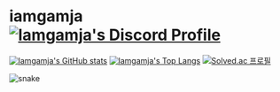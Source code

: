 # iamgamja [![Iamgamja's Discord Profile](https://dcbadge.vercel.app/api/shield/526889025894875158?style=flat-square&theme=discord)](http://discord.com/users/526889025894875158 "My Discord Profile")

[![Iamgamja's GitHub stats](https://github-readme-stats.vercel.app/api?username=iamgamja&show_icons=true&locale=kr)](https://github.com/anuraghazra/github-readme-stats "My Github Stats")
[![Iamgamja's Top Langs](https://github-readme-stats.vercel.app/api/top-langs/?username=iamgamja&layout=compact&locale=kr)](https://github.com/anuraghazra/github-readme-stats "My Top Langs")
[![Solved.ac
프로필](http://mazassumnida.wtf/api/v2/generate_badge?boj=iamgamja)](https://solved.ac/iamgamja)

![snake](https://raw.githubusercontent.com/iamgamja/iamgamja/output/github-contribution-grid-snake.svg)
